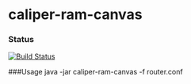 
caliper-ram-canvas
=========================

### Status
[![Build Status](http://128.163.188.129:9998/buildStatus/icon?job=caliper-ram-canvas)](http://128.163.188.129:9998/job/caliper-ram-canvas/)

###Usage
java -jar caliper-ram-canvas -f router.conf


